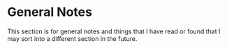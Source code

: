 # General Notes
This section is for general notes and things that I have read or found that I
may sort into a different section in the future.


